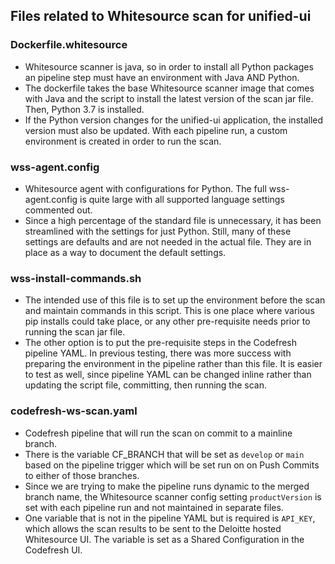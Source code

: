 ## Files related to Whitesource scan for unified-ui

### Dockerfile.whitesource
- Whitesource scanner is java, so in order to install all Python packages an pipeline step must have an environment with Java AND Python.
- The dockerfile takes the base Whitesource scanner image that comes with Java and the script to install the latest version of the scan jar file. Then, Python 3.7 is installed. 
- If the Python version changes for the unified-ui application, the installed version must also be updated. With each pipeline run, a custom environment is created in order to run the scan.

### wss-agent.config
- Whitesource agent with configurations for Python. The full wss-agent.config is quite large with all supported language settings commented out. 
- Since a high percentage of the standard file is unnecessary, it has been streamlined with the settings for just Python. Still, many of these settings are defaults and are not needed in the actual file. They are in place as a way to document the default settings.

### wss-install-commands.sh
- The intended use of this file is to set up the environment before the scan and maintain commands in this script. This is one place where various pip installs could take place, or any other pre-requisite needs prior to running the scan jar file. 
- The other option is to put the pre-requisite steps in the Codefresh pipeline YAML. In previous testing, there was more success with preparing the environment in the pipeline rather than this file. It is easier to test as well, since pipeline YAML can be changed inline rather than updating the script file, committing, then running the scan.

### codefresh-ws-scan.yaml
- Codefresh pipeline that will run the scan on commit to a mainline branch. 
- There is the variable CF_BRANCH that will be set as `develop` or `main` based on the pipeline trigger which will be set run on on Push Commits to either of those branches. 
- Since we are trying to make the pipeline runs dynamic to the merged branch name, the Whitesource scanner config setting `productVersion` is set with each pipeline run and not maintained in separate files.
- One variable that is not in the pipeline YAML but is required is `API_KEY`, which allows the scan results to be sent to the Deloitte hosted Whitesource UI. The variable is set as a Shared Configuration in the Codefresh UI.
